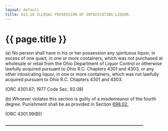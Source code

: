 ```yaml
---
layout: default 
title: 612.10 ILLEGAL POSSESSION OF INTOXICATING LIQUOR.
---
```


{{ page.title }}
================

​(a) No person shall have in his or her possession any spirituous
liquor, in excess of one quart, in one or more containers, which was not
purchased at wholesale or retail from the Ohio Department of Liquor
Control or otherwise lawfully acquired pursuant to Ohio R.C. Chapters
4301 and 4303, or any other intoxicating liquor, in one or more
containers, which was not lawfully acquired pursuant to Ohio R.C.
Chapters 4301 and 4303.

(ORC 4301.67; 1977 Code Sec. 92.08)

​(b) Whoever violates this section is guilty of a misdemeanor of the
fourth degree. Punishment shall be as provided in Section
[698.02.](38e2f631.html)

(ORC 4301.99(B))

**\_\_\_\_\_\_\_\_\_\_\_\_\_\_\_\_\_\_\_\_\_\_\_\_\_\_\_\_\_\_\_\_\_\_\_\_\_\_\_\_\_\_\_\_\_\_\_\_\_\_\_\_\_\_\_\_\_\_\_\_\_\_\_\_\_\_**
